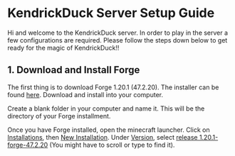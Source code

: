 # KendrickDuck Server Setup Guide

Hi and welcome to the KendrickDuck server. In order to play in the server a few configurations are required. Please follow the steps down below to get ready for the magic of KendrickDuck!!


## 1. Download and Install Forge
The first thing is to download Forge 1.20.1 (47.2.20). The installer can be found [here](forge/forge-1.20.1-47.2.20-installer.jar). Download and install into your computer.

Create a blank folder in your computer and name it. This will be the directory of your Forge installment.

Once you have Forge installed, open the minecraft launcher. Click on [Installations](), then [New Installation](). Under [Version](), select [release 1.20.1-forge-47.2.20]() (You might have to scroll or type to find it). 
